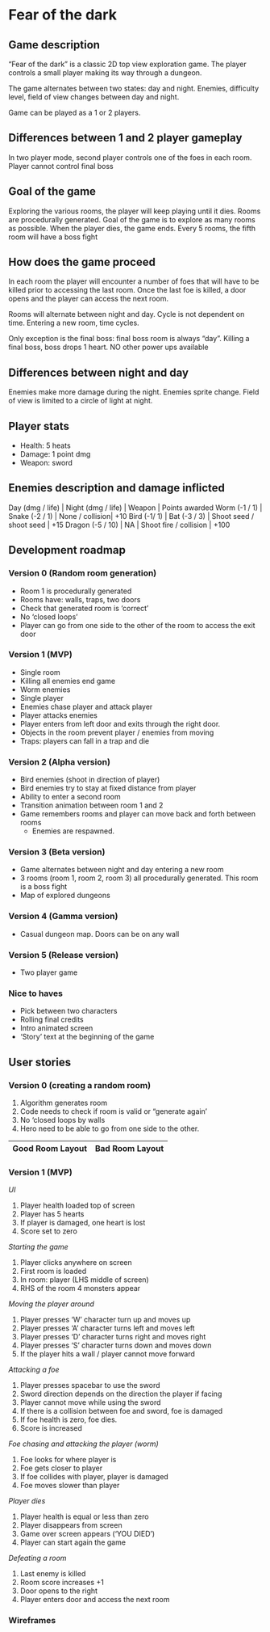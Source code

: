 # Fear of the dark
## Game description
“Fear of the dark” is a classic 2D top view exploration game.
The player controls a small player making its way through a dungeon. 

The game alternates between two states: day and night.
Enemies, difficulty level, field of view changes between day and night. 

Game can be played as a 1 or 2 players. 

## Differences between 1 and 2 player gameplay
In two player mode, second player controls one of the foes in each room. 
Player cannot control final boss

## Goal of the game
Exploring the various rooms, the player will keep playing until it dies.
Rooms are procedurally generated.
Goal of the game is to explore as many rooms as possible.
When the player dies, the game ends. 
Every 5 rooms, the fifth room will have a boss fight 

## How does the game proceed

In each room the player will encounter a number of foes that will have to be killed prior to accessing the last room. 
Once the last foe is killed, a door opens and the player can access the next room.

Rooms will alternate between night and day. Cycle is not dependent on time. 
Entering a new room, time cycles.
 
Only exception is the final boss: final boss room is always “day”.
Killing a final boss, boss drops 1 heart. NO other power ups available 

## Differences between night and day
Enemies make more damage during the night. 
Enemies sprite change.
Field of view is limited to a circle of light at night. 

## Player stats
* Health: 5 heats
* Damage: 1 point dmg
* Weapon: sword


## Enemies description and damage inflicted 


Day (dmg / life) | Night (dmg / life) | Weapon | Points awarded
Worm (-1 / 1)    | Snake (-2 / 1)     | None / collision| +10
Bird (-1/ 1) | Bat (-3 / 3) | Shoot seed / shoot seed | +15
Dragon (-5 / 10) | NA | Shoot fire / collision | +100

## Development roadmap
### Version 0 (Random room generation)
* Room 1 is procedurally generated 
* Rooms have: walls, traps, two doors 
* Check that generated room is ‘correct’
* No ‘closed loops’ 
* Player can go from one side to the other of the room to access the exit door 

### Version 1 (MVP)
* Single room 
* Killing all enemies end game
* Worm enemies
* Single player
* Enemies chase player and attack player
* Player attacks enemies 
* Player enters from left door and exits through the right door. 
* Objects in the room prevent player / enemies from moving
* Traps: players can fall in a trap and die 

### Version 2 (Alpha version) 
* Bird enemies (shoot in direction of player)
* Bird enemies try to stay at fixed distance from player 
* Ability to enter a second room
* Transition animation between room 1 and 2
* Game remembers rooms and player can move back and forth between rooms
  * Enemies are respawned. 

### Version 3 (Beta version)
* Game alternates between night and day entering a new room
* 3 rooms (room 1, room 2, room 3) all procedurally generated. This room is a boss fight
* Map of explored dungeons

### Version 4 (Gamma version)
* Casual dungeon map. Doors can be on any wall

### Version 5 (Release version)
* Two player game 

### Nice to haves
* Pick between two characters 
* Rolling final credits
* Intro animated screen
* ‘Story’ text at the beginning of the game 


## User stories
### Version 0 (creating a random room)
1. Algorithm generates room 
2. Code needs to check if room is valid or “generate again’
3. No ‘closed loops by walls
4. Hero need to be able to go from one side to the other. 


| Good Room Layout | Bad Room Layout |
 --- | --- 


### Version 1 (MVP)
*UI*
1. Player health loaded top of screen
2. Player has 5 hearts
3. If player is damaged, one heart is lost
4. Score set to zero

*Starting the game*
1. Player clicks anywhere on screen
2. First room is loaded 
3. In room: player (LHS middle of screen)
4. RHS of the room 4 monsters appear

*Moving the player around*
1. Player presses ‘W’ character turn up and moves up
2. Player presses ‘A’ character turns left and moves left
3. Player presses ‘D’ character turns right and moves right
4. Player presses ‘S’ character turns down and moves down 
5. If the player hits a wall / player cannot move forward 

*Attacking a foe*
1. Player presses spacebar to use the sword
2. Sword direction depends on the direction the player if facing
3. Player cannot move while using the sword 
4. If there is a collision between foe and sword, foe is damaged
5. If foe health is zero, foe dies. 
6. Score is increased 

*Foe chasing and attacking the player (worm)*
1. Foe looks for where player is
2. Foe gets closer to player 
3. If foe collides with player, player is damaged 
4. Foe moves slower than player 

*Player dies*
1. Player health is equal or less than zero
2. Player disappears from screen
3. Game over screen appears (‘YOU DIED’)
4. Player can start again the game 

*Defeating a room*
1. Last enemy is killed
2. Room score increases +1 
3. Door opens to the right
4. Player enters door and access the next room

### Wireframes

